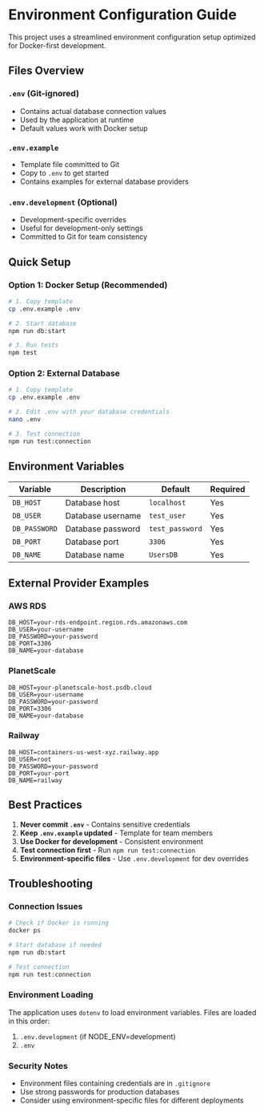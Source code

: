 # Environment Configuration Guide

This project uses a streamlined environment configuration setup optimized for Docker-first development.

## Files Overview

### `.env` (Git-ignored)
- Contains actual database connection values
- Used by the application at runtime
- Default values work with Docker setup

### `.env.example` 
- Template file committed to Git
- Copy to `.env` to get started
- Contains examples for external database providers

### `.env.development` (Optional)
- Development-specific overrides
- Useful for development-only settings
- Committed to Git for team consistency

## Quick Setup

### Option 1: Docker Setup (Recommended)
```bash
# 1. Copy template
cp .env.example .env

# 2. Start database
npm run db:start

# 3. Run tests
npm test
```

### Option 2: External Database
```bash
# 1. Copy template
cp .env.example .env

# 2. Edit .env with your database credentials
nano .env

# 3. Test connection
npm run test:connection
```

## Environment Variables

| Variable | Description | Default | Required |
|----------|-------------|---------|----------|
| `DB_HOST` | Database host | `localhost` | Yes |
| `DB_USER` | Database username | `test_user` | Yes |
| `DB_PASSWORD` | Database password | `test_password` | Yes |
| `DB_PORT` | Database port | `3306` | Yes |
| `DB_NAME` | Database name | `UsersDB` | Yes |

## External Provider Examples

### AWS RDS
```env
DB_HOST=your-rds-endpoint.region.rds.amazonaws.com
DB_USER=your-username
DB_PASSWORD=your-password
DB_PORT=3306
DB_NAME=your-database
```

### PlanetScale
```env
DB_HOST=your-planetscale-host.psdb.cloud
DB_USER=your-username
DB_PASSWORD=your-password
DB_PORT=3306
DB_NAME=your-database
```

### Railway
```env
DB_HOST=containers-us-west-xyz.railway.app
DB_USER=root
DB_PASSWORD=your-password
DB_PORT=your-port
DB_NAME=railway
```

## Best Practices

1. **Never commit `.env`** - Contains sensitive credentials
2. **Keep `.env.example` updated** - Template for team members
3. **Use Docker for development** - Consistent environment
4. **Test connection first** - Run `npm run test:connection`
5. **Environment-specific files** - Use `.env.development` for dev overrides

## Troubleshooting

### Connection Issues
```bash
# Check if Docker is running
docker ps

# Start database if needed
npm run db:start

# Test connection
npm run test:connection
```

### Environment Loading
The application uses `dotenv` to load environment variables. Files are loaded in this order:
1. `.env.development` (if NODE_ENV=development)
2. `.env`

### Security Notes
- Environment files containing credentials are in `.gitignore`
- Use strong passwords for production databases
- Consider using environment-specific files for different deployments

